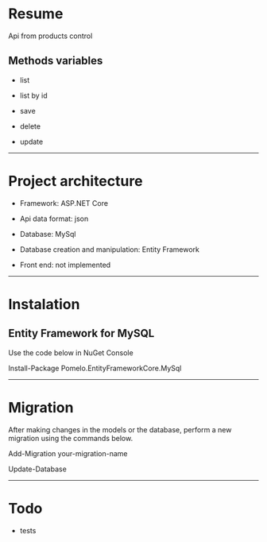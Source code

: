 # Resume
Api from products control

## Methods variables
* list

* list by id

* save

* delete 

* update

---

# Project architecture

* Framework: ASP.NET Core

* Api data format: json

* Database: MySql

* Database creation and manipulation: Entity Framework

* Front end: not implemented

---

# Instalation
## Entity Framework for MySQL
Use the code below in NuGet Console

Install-Package Pomelo.EntityFrameworkCore.MySql

---

# Migration
After making changes in the models or the database, perform a new migration using the commands below.

Add-Migration your-migration-name

Update-Database

--- 

# Todo
* tests


